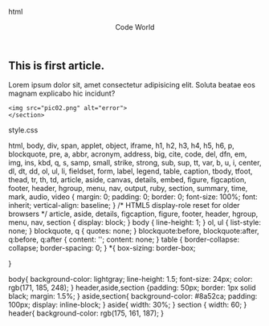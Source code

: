 html


<!DOCTYPE html>
<html lang="en">
<head>
    <meta charset="UTF-8">
    <meta http-equiv="X-UA-Compatible" content="IE=edge">
    <meta name="viewport" content="width=device-width, initial-scale=1.0">
    <title>Document</title>
    <link rel="stylesheet" href="style.css">
</head>
<body>
    <header>Code  World</header>
    <aside><H2>This is first article.</H2>
    <p>
        Lorem ipsum dolor sit, amet consectetur adipisicing elit. Soluta beatae eos magnam explicabo hic incidunt?
    </p>
    </aside>
    <section> 

    <img src="pic02.png" alt="error">
    </section>

        
        
</body>
</html>
style.css

html, body, div, span, applet, object, iframe,
h1, h2, h3, h4, h5, h6, p, blockquote, pre,
a, abbr, acronym, address, big, cite, code,
del, dfn, em, img, ins, kbd, q, s, samp,
small, strike, strong, sub, sup, tt, var,
b, u, i, center,
dl, dt, dd, ol, ul, li,
fieldset, form, label, legend,
table, caption, tbody, tfoot, thead, tr, th, td,
article, aside, canvas, details, embed, 
figure, figcaption, footer, header, hgroup, 
menu, nav, output, ruby, section, summary,
time, mark, audio, video {
	margin: 0;
	padding: 0;
	border: 0;
	font-size: 100%;
	font: inherit;
	vertical-align: baseline;
}
/* HTML5 display-role reset for older browsers */
article, aside, details, figcaption, figure, 
footer, header, hgroup, menu, nav, section {
	display: block;
}
body {
	line-height: 1;
}
ol, ul {
	list-style: none;
}
blockquote, q {
	quotes: none;
}
blockquote:before, blockquote:after,
q:before, q:after {
	content: '';
	content: none;
}
table {
	border-collapse: collapse;
	border-spacing: 0;
}
*{ box-sizing: border-box;

}

body{ background-color: lightgray;
line-height: 1.5;
font-size: 24px;
color: rgb(171, 185, 248);
}
header,aside,section {padding: 50px;
    border: 1px solid black;
    margin: 1.5%;
}
  aside,section{ background-color: #8a52ca;
    padding: 100px;
    display: inline-block;
  }
  aside{ width: 30%;
}
section { 
    width: 60;
}
header{
    background-color: rgb(175, 161, 187);
}


